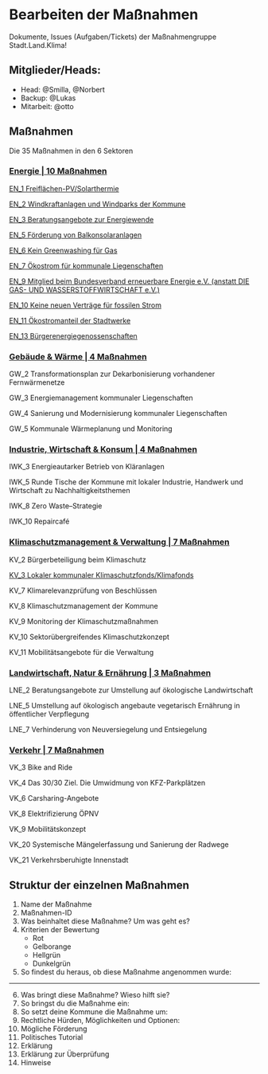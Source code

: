 # Bearbeiten der Maßnahmen 
Dokumente, Issues (Aufgaben/Tickets)
der Maßnahmengruppe Stadt.Land.Klima!

## Mitglieder/Heads: 
  * Head: @Smilla, @Norbert
  * Backup: @Lukas 
  * Mitarbeit: @otto
    

## Maßnahmen
Die 35 Maßnahmen in den 6 Sektoren

### [Energie **| 10 Maßnahmen**](https://github.com/OttoCFF/SLK-Massnahmen/tree/Ma%C3%9Fnahmen/Energie)
[EN_1	Freiflächen-PV/Solarthermie](https://github.com/OttoCFF/SLK-Massnahmen/blob/Ma%C3%9Fnahmen/Energie/EN_1.md)

[EN_2	Windkraftanlagen und Windparks der Kommune](https://github.com/OttoCFF/SLK-Massnahmen/blob/Ma%C3%9Fnahmen/Energie/EN_2.md)

[EN_3	Beratungsangebote zur Energiewende](https://github.com/OttoCFF/SLK-Massnahmen/blob/Ma%C3%9Fnahmen/Energie/EN_3.md)

[EN_5	Förderung von Balkonsolaranlagen](https://github.com/OttoCFF/SLK-Massnahmen/blob/Ma%C3%9Fnahmen/Energie/EN_5.md)

[EN_6	Kein Greenwashing für Gas](https://github.com/OttoCFF/SLK-Massnahmen/blob/Ma%C3%9Fnahmen/Energie/EN_6.md)

[EN_7	Ökostrom für kommunale Liegenschaften](https://github.com/OttoCFF/SLK-Massnahmen/blob/Ma%C3%9Fnahmen/Energie/EN_7.md)

[EN_9	Mitglied beim Bundesverband erneuerbare Energie e.V. (anstatt DIE GAS- UND WASSERSTOFFWIRTSCHAFT e.V.)](https://github.com/OttoCFF/SLK-Massnahmen/blob/Ma%C3%9Fnahmen/Energie/EN_9.md)

[EN_10	Keine neuen Verträge für fossilen Strom](https://github.com/OttoCFF/SLK-Massnahmen/blob/Ma%C3%9Fnahmen/Energie/EN_10.md)

[EN_11	Ökostromanteil der Stadtwerke](https://github.com/OttoCFF/SLK-Massnahmen/blob/Ma%C3%9Fnahmen/Energie/EN_11.md)

[EN_13	Bürgerenergiegenossenschaften](https://github.com/OttoCFF/SLK-Massnahmen/blob/Ma%C3%9Fnahmen/Energie/EN_13.md)

### [Gebäude & Wärme **| 4 Maßnahmen**](https://github.com/OttoCFF/SLK-Massnahmen/tree/Ma%C3%9Fnahmen/Geb%C3%A4ude%20%26%20W%C3%A4rme)
GW_2	Transformationsplan zur Dekarbonisierung vorhandener Fernwärmenetze

GW_3	Energiemanagement kommunaler Liegenschaften

GW_4	Sanierung und Modernisierung kommunaler Liegenschaften 

GW_5	Kommunale Wärmeplanung und Monitoring

### [Industrie, Wirtschaft & Konsum **| 4 Maßnahmen**](https://github.com/OttoCFF/SLK-Massnahmen/tree/Ma%C3%9Fnahmen/Industrie%2C%20Wirtschaft%20%26%20Konsum)
IWK_3	Energieautarker Betrieb von Kläranlagen

IWK_5	Runde Tische der Kommune mit lokaler Industrie, Handwerk und Wirtschaft zu Nachhaltigkeitsthemen

IWK_8	Zero Waste–Strategie

IWK_10	Repaircafé

### [Klimaschutzmanagement & Verwaltung **| 7 Maßnahmen**](https://github.com/OttoCFF/SLK-Massnahmen/tree/Ma%C3%9Fnahmen/Klimaschutzmanagement%20%26%20Verwaltung)
KV_2	Bürgerbeteiligung beim Klimaschutz

[KV_3	Lokaler kommunaler Klimaschutzfonds/Klimafonds](https://github.com/OttoCFF/SLK-Massnahmen/blob/Ma%C3%9Fnahmen/Klimaschutzmanagement%20%26%20Verwaltung/KV_3.md)

KV_7	Klimarelevanzprüfung von Beschlüssen

KV_8	Klimaschutzmanagement der Kommune

KV_9	Monitoring der Klimaschutzmaßnahmen

KV_10	Sektorübergreifendes Klimaschutzkonzept

KV_11	Mobilitätsangebote für die Verwaltung

### [Landwirtschaft, Natur & Ernährung **| 3 Maßnahmen**](https://github.com/OttoCFF/SLK-Massnahmen/tree/Ma%C3%9Fnahmen/Landwirtschaft%2C%20Natur%20%26%20Ern%C3%A4hrung)
LNE_2	Beratungsangebote zur Umstellung auf ökologische Landwirtschaft

LNE_5	Umstellung auf ökologisch angebaute vegetarisch Ernährung in öffentlicher Verpflegung

LNE_7	Verhinderung von Neuversiegelung und Entsiegelung

### [Verkehr **| 7 Maßnahmen**](https://github.com/OttoCFF/SLK-Massnahmen/tree/Ma%C3%9Fnahmen/Verkehr)
VK_3	Bike and Ride

VK_4	Das 30/30 Ziel. Die Umwidmung von KFZ-Parkplätzen

VK_6	Carsharing-Angebote

VK_8	Elektrifizierung ÖPNV

VK_9	Mobilitätskonzept

VK_20	Systemische Mängelerfassung und Sanierung der Radwege

VK_21	Verkehrsberuhigte Innenstadt

## Struktur der einzelnen Maßnahmen
1. Name der Maßnahme
1. Maßnahmen-ID
3. Was beinhaltet diese Maßnahme? Um was geht es?
4. Kriterien der Bewertung
   * Rot
   * Gelborange
   * Hellgrün
   * Dunkelgrün
 5. So findest du heraus, ob diese Maßnahme angenommen wurde:
***    
 6. Was bringt diese Maßnahme? Wieso hilft sie?
 8. So bringst du die Maßnahme ein:
 9. So setzt deine Kommune die Maßnahme um:
 10. Rechtliche Hürden, Möglichkeiten und Optionen:
 11. Mögliche Förderung
 12. Politisches Tutorial
 13. Erklärung
 14. Erklärung zur Überprüfung
 15. Hinweise
 
